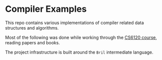 # Compiler Examples

This repo contains various implementations of compiler related data structures
and algorithms.

Most of the following was done while working through the [CS6120 course](https://www.cs.cornell.edu/courses/cs6120/2023fa/self-guided/), reading papers and books.

The project infrastructure is built around the `Bril` intermediate language.

